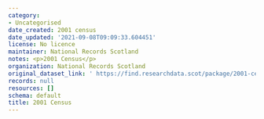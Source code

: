 ```yaml
---
category:
- Uncategorised
date_created: 2001 census
date_updated: '2021-09-08T09:09:33.604451'
license: No licence
maintainer: National Records Scotland
notes: <p>2001 Census</p>
organization: National Records Scotland
original_dataset_link: ' https://find.researchdata.scot/package/2001-census'
records: null
resources: []
schema: default
title: 2001 Census
---
```


